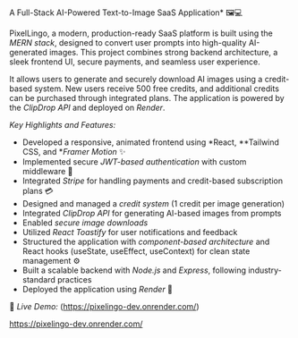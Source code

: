 
 A Full-Stack AI-Powered Text-to-Image SaaS Application* 🖼️💻

 PixelLingo, a modern, production-ready SaaS platform is built using the *MERN stack*, designed to convert user prompts into high-quality AI-generated images. This project combines strong backend architecture, a sleek frontend UI, secure payments, and seamless user experience.

It allows users to generate and securely download AI images using a credit-based system. New users receive 500 free credits, and additional credits can be purchased through integrated plans. The application is powered by the *ClipDrop API* and deployed on *Render*.

*Key Highlights and Features:*
* Developed a responsive, animated frontend using *React, **Tailwind CSS, and **Framer Motion* ✨
* Implemented secure *JWT-based authentication* with custom middleware 🔐
* Integrated *Stripe* for handling payments and credit-based subscription plans 💳
* Designed and managed a *credit system* (1 credit per image generation)
* Integrated *ClipDrop API* for generating AI-based images from prompts
* Enabled *secure image downloads*
* Utilized *React Toastify* for user notifications and feedback
* Structured the application with *component-based architecture* and React hooks (useState, useEffect, useContext) for clean state management ⚙️
* Built a scalable backend with *Node.js* and *Express*, following industry-standard practices
* Deployed the application using *Render* 🚀



🔗 *Live Demo:* (https://pixelingo-dev.onrender.com/)




https://pixelingo-dev.onrender.com/
